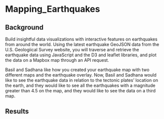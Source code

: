 # Mapping_Earthquakes

## Background
Build insightful data visualizations with interactive features on earthquakes from around the world.  Using the latest earthquake GeoJSON data from the U.S. Geologiical Survey website, you will traverse and retrieve the earthquake data using JavaScript and the D3 and leaflet libraries, and plot the data on a Mapbox map through an API request.

Basil and Sadhana like how you created your earthquake map with two different maps and the earthquake overlay. Now, Basil and Sadhana would like to see the earthquake data in relation to the tectonic plates’ location on the earth, and they would like to see all the earthquakes with a magnitude greater than 4.5 on the map, and they would like to see the data on a third map.

## Results

